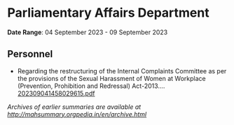 # Parliamentary Affairs Department

**Date Range**: 04 September 2023 - 09 September 2023


## Personnel
- Regarding the restructuring of the Internal Complaints Committee as per the provisions of the Sexual Harassment of Women at Workplace (Prevention, Prohibition and Redressal) Act-2013....\
  [202309041458029615.pdf](https://gr.maharashtra.gov.in/Site/Upload/Government%20Resolutions/English/202309041458029615.pdf)


*Archives of earlier summaries are available at http://mahsummary.orgpedia.in/en/archive.html*